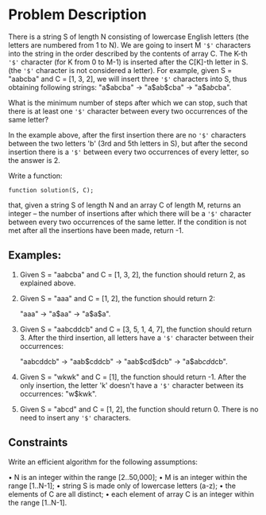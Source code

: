# Problem Description

There is a string S of length N consisting of lowercase English letters (the letters are numbered from 1 to N). We are going to insert M `'$'` characters into the string in the order described by the contents of array C. The K-th `'$'` character (for K from 0 to M-1) is inserted after the C[K]-th letter in S. (the `'$'` character is not considered a letter). For example, given S = "aabcba" and C = [1, 3, 2], we will insert three `'$'` characters into S, thus obtaining following strings: "a$abcba" → "a$ab$cba" → "a$a$b$cba".

What is the minimum number of steps after which we can stop, such that there is at least one `'$'` character between every two occurrences of the same letter?

In the example above, after the first insertion there are no `'$'` characters between the two letters 'b' (3rd and 5th letters in S), but after the second insertion there is a `'$'` between every two occurrences of every letter, so the answer is 2.

Write a function:

```
function solution(S, C);
```

that, given a string S of length N and an array C of length M, returns an integer – the number of insertions after which there will be a `'$'` character between every two occurrences of the same letter. If the condition is not met after all the insertions have been made, return -1.

## Examples:

1. Given S = "aabcba" and C = [1, 3, 2], the function should return 2, as explained above.

2. Given S = "aaa" and C = [1, 2], the function should return 2:

   "aaa" → "a$aa" → "a$a$a".

3. Given S = "aabcddcb" and C = [3, 5, 1, 4, 7], the function should return 3. After the third insertion, all letters have a `'$'` character between their occurrences:

   "aabcddcb" → "aab$cddcb" → "aab$cd$dcb" → "a$ab$cd$dcb".

4. Given S = "wkwk" and C = [1], the function should return -1. After the only insertion, the letter 'k' doesn't have a `'$'` character between its occurrences: "w$kwk".

5. Given S = "abcd" and C = [1, 2], the function should return 0. There is no need to insert any `'$'` characters.

## Constraints

Write an efficient algorithm for the following assumptions:

• N is an integer within the range [2..50,000];
• M is an integer within the range [1..N-1];
• string S is made only of lowercase letters (a-z);
• the elements of C are all distinct;
• each element of array C is an integer within the range [1..N-1].